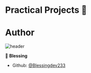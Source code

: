 # Practical Projects :ledger:

# Author
![header](https://capsule-render.vercel.app/api?type=rect&color=gradient&height=1)

 👤 **Blessing**
- Github: [@Blessingdev233](https://github.com/Blessingdev233)
